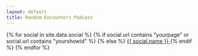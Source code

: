 ```yaml
---
layout: default
title: Random Encounters Podcast
---
```




<div class="linktree">
  {% for social in site.data.social %}
    {% if social.url contains "yourpage" or social.url contains "yourshowid" %}
      <!-- Skip placeholder URLs -->
    {% else %}
      <a href="{{ social.url }}" class="link-button {{ social.name | downcase | replace: ' ', '-' }}" aria-label="Visit our {{ social.name }} page">
        <i class="fab {{ social.icon }}"></i> {{ social.name }}
      </a>
    {% endif %}
  {% endfor %}
</div>

